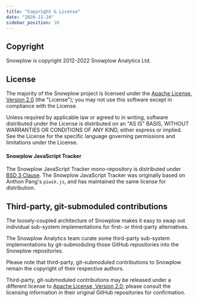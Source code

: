 ```yaml
---
title: "Copyright & License"
date: "2020-11-24"
sidebar_position: 10
---
```


## Copyright

Snowplow is copyright 2012-2022 Snowplow Analytics Ltd.

## License

The majority of the Snowplow project is licensed under the [Apache License, Version 2.0](http://www.apache.org/licenses/LICENSE-2.0) (the "License"); you may not use this software except in compliance with the License.

Unless required by applicable law or agreed to in writing, software distributed under the License is distributed on an "AS IS" BASIS, WITHOUT WARRANTIES OR CONDITIONS OF ANY KIND, either express or implied. See the License for the specific language governing permissions and limitations under the License.

#### Snowplow JavaScript Tracker

The Snowplow JavaScript Tracker mono-repository is distributed under [BSD 3 Clause](https://opensource.org/licenses/BSD-3-Clause). The Snowplow JavaScript Tracker was originally based on Anthon Pang's `piwik.js`, and has maintained the same license for distribution.

## Third-party, git-submoduled contributions

The loosely-coupled architecture of Snowplow makes it easy to swap out individual sub-system implementations for first- or third-party alternatives.

The Snowplow Analytics team curate some third-party sub-system implementations by git-submoduling those GitHub repositories into the Snowplow repositories.

Please note that third-party, git-submoduled contributions to Snowplow remain the copyright of their respective authors.

Third-party, git-submoduled contributions may be released under a different license to [Apache License, Version 2.0](http://www.apache.org/licenses/LICENSE-2.0); please consult the licensing information in their original GitHub repositories for confirmation.
